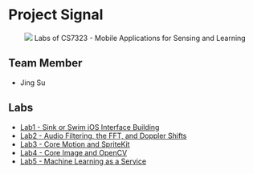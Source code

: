 # Project Signal

<p align="center">
  <img src="https://user-images.githubusercontent.com/3107872/64931640-6bfebe00-d7ff-11e9-902a-42af5e833c59.png" />
  Labs of CS7323 - Mobile Applications for Sensing and Learning
</p>

## Team Member

- Jing Su

## Labs

- [Lab1 - Sink or Swim iOS Interface Building](/LAB1/SMUDailyCampus)
- [Lab2 - Audio Filtering, the FFT, and Doppler Shifts](/LAB2/AudioLab)
- [Lab3 - Core Motion and SpriteKit](/LAB3/Devoured)
- [Lab4 - Core Image and OpenCV](/LAB4/ImageLab)
- [Lab5 - Machine Learning as a Service](/LAB5/AgeRadar)
